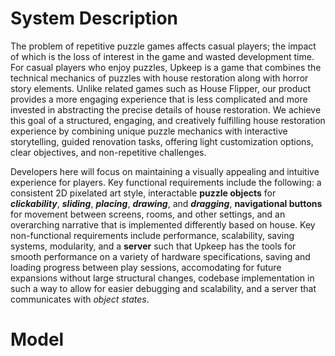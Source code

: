 # System Description #
The problem of repetitive puzzle games affects casual players; the impact of which is the loss of interest in the game and wasted development time. For casual players who enjoy puzzles, Upkeep is a game that combines the technical mechanics of puzzles with house restoration along with horror story elements. Unlike related games such as House Flipper, our product provides a more engaging experience that is less complicated and more invested in abstracting the precise details of house restoration. We achieve this goal of a structured, engaging, and creatively fulfilling house restoration experience by combining unique puzzle mechanics with interactive storytelling, guided renovation tasks, offering light customization options, clear objectives, and non-repetitive challenges.

Developers here will focus on maintaining a visually appealing and intuitive experience for players. Key functional requirements include the following: a consistent 2D pixelated art style, interactable **puzzle objects** for ***clickability***, ***sliding***, ***placing***, ***drawing***, and ***dragging***, **navigational buttons** for movement between screens, rooms, and other settings, and an overarching narrative that is implemented differently based on house. Key non-functional requirements include performance, scalability, saving systems, modularity, and a **server** such that Upkeep has the tools for smooth performance on a variety of hardware specifications, saving and loading progress between play sessions, accomodating for future expansions without large structural changes, codebase implementation in such a way to allow for easier debugging and scalability, and a server that communicates with *object states*.

# Model # 
